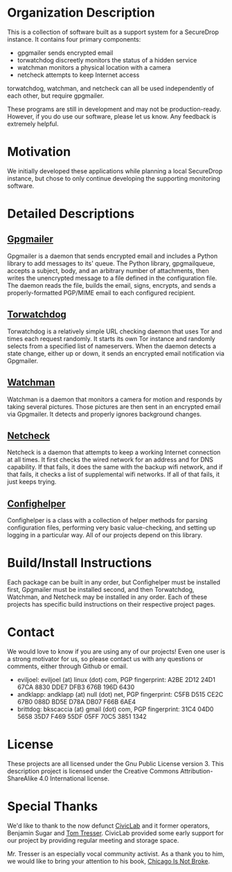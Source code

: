 # Organization Description
This is a collection of software built as a support system for a SecureDrop
instance. It contains four primary components: 

* gpgmailer sends encrypted email
* torwatchdog discreetly monitors the status of a hidden service
* watchman monitors a physical location with a camera
* netcheck attempts to keep Internet access

torwatchdog, watchman, and netcheck can all be used independently of each
other, but require gpgmailer.

These programs are still in development and may not be production-ready.
However, if you do use our software, please let us know. Any feedback is
extremely helpful.

# Motivation
We initially developed these applications while planning a local SecureDrop
instance, but chose to only continue developing the supporting monitoring
software.

# Detailed Descriptions

## [Gpgmailer](https://github.com/park-bench/gpgmailer)
Gpgmailer is a daemon that sends encrypted email and includes a Python library
to add messages to its' queue.  The Python library, gpgmailqueue, accepts a
subject, body, and an arbitrary number of attachments, then writes the
unencrypted message to a file defined in the configuration file. The daemon
reads the file, builds the email, signs, encrypts, and sends a
properly-formatted PGP/MIME email to each configured recipient.

## [Torwatchdog](https://github.com/park-bench/torwatchdog)
Torwatchdog is a relatively simple URL checking daemon that uses Tor and times
each request randomly. It starts its own Tor instance and randomly selects from
a specified list of nameservers. When the daemon detects a state change, either
up or down, it sends an encrypted email notification via Gpgmailer.

## [Watchman](https://github.com/park-bench/watchman)
Watchman is a daemon that monitors a camera for motion and responds by taking
several pictures. Those pictures are then sent in an encrypted email via
Gpgmailer. It detects and properly ignores background changes.

## [Netcheck](https://github.com/park-bench/netcheck)
Netcheck is a daemon that attempts to keep a working Internet connection at all
times. It first checks the wired network for an address and for DNS capability.
If that fails, it does the same with the backup wifi network, and if that
fails, it checks a list of supplemental wifi networks. If all of that fails, it
just keeps trying.

## [Confighelper](https://github.com/park-bench/confighelper)
Confighelper is a class with a collection of helper methods for parsing
configuration files, performing very basic value-checking, and setting up
logging in a particular way. All of our projects depend on this library.


# Build/Install Instructions
Each package can be built in any order, but Confighelper must be installed
first, Gpgmailer must be installed second, and then Torwatchdog, Watchman, and
Netcheck may be installed in any order. Each of these projects has specific
build instructions on their respective project pages.


# Contact
We would love to know if you are using any of our projects! Even one user is a
strong motivator for us, so please contact us with any questions or comments,
either through Github or email.

* eviljoel: eviljoel (at) linux (dot) com, PGP fingerprint: A2BE 2D12 24D1 67CA 8830  DDE7 DFB3 676B 196D 6430
* andklapp: andklapp (at) null (dot) net, PGP fingerprint: C5FB D515 CE2C 67B0 088D  BD5E D78A DB07 F66B 6AE4
* brittdog: bkscaccia (at) gmail (dot) com, PGP fingerprint: 31C4 04D0 5658 35D7 F469  55DF 05FF 70C5 3851 1342

# License
These projects are all licensed under the Gnu Public License version 3.  This
description project is licensed under the Creative Commons
Attribution-ShareAlike 4.0 International license.

# Special Thanks
We'd like to thank to the now defunct [CivicLab](http://www.civiclab.us/) and it former operators, Benjamin Sugar and [Tom Tresser](http://www.tresser.com/). CivicLab provided some early support for our project by providing regular meeting and storage space.

Mr. Tresser is an especially vocal community activist. As a thank you to him, we would like to bring your attention to his book, [Chicago Is Not Broke](http://wearenotbroke.org/).

